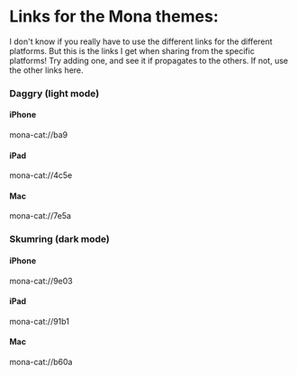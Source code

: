 # Links for the Mona themes:

I don't know if you really have to use the different links for the different platforms. But this is the links I get when sharing from the specific platforms! Try adding one, and see it if propagates to the others. If not, use the other links here.

### Daggry (light mode)

#### iPhone

mona-cat://ba9

#### iPad

mona-cat://4c5e

#### Mac

mona-cat://7e5a

### Skumring (dark mode)

#### iPhone

mona-cat://9e03

#### iPad

mona-cat://91b1

#### Mac

mona-cat://b60a
